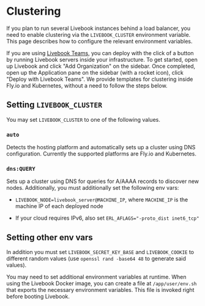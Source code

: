 # Clustering

If you plan to run several Livebook instances behind a load balancer, you need to enable clustering via the `LIVEBOOK_CLUSTER` environment variable. This page describes how to configure the relevant environment variables.

If you are using [Livebook Teams](https://livebook.dev/teams/), you can deploy with the click of a button by running Livebook servers inside your infrastructure. To get started, open up Livebook and click "Add Organization" on the sidebar. Once completed, open up the Application pane on the sidebar (with a rocket icon), click "Deploy with Livebook Teams". We provide templates for clustering inside Fly.io and Kubernetes, without a need to follow the steps below.

## Setting `LIVEBOOK_CLUSTER`

You may set `LIVEBOOK_CLUSTER` to one of the following values.

### `auto`

Detects the hosting platform and automatically sets up a cluster using DNS configuration. Currently the supported platforms are Fly.io and Kubernetes.

### `dns:QUERY`

Sets up a cluster using DNS for queries for A/AAAA records to discover new nodes. Additionally, you must additionally set the following env vars:

  * `LIVEBOOK_NODE=livebook_server@MACHINE_IP`, where `MACHINE_IP` is the machine IP of each deployed node

  * If your cloud requires IPv6, also set `ERL_AFLAGS="-proto_dist inet6_tcp"`

## Setting other env vars

In addition you must set `LIVEBOOK_SECRET_KEY_BASE` and `LIVEBOOK_COOKIE` to different random values (use `openssl rand -base64 48` to generate said values).

You may need to set additional environment variables at runtime. When using the Livebook Docker image, you can create a file at `/app/user/env.sh` that exports the necessary environment variables. This file is invoked right before booting Livebook.
